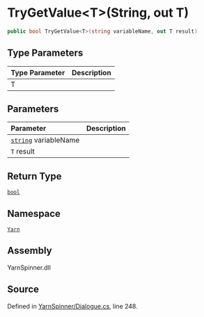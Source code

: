 # TryGetValue&lt;T&gt;\(String, out T\)

```csharp
public bool TryGetValue<T>(string variableName, out T result)
```

## Type Parameters

| Type Parameter | Description |
| :--- | :--- |
| T |  |

## Parameters

| Parameter | Description |
| :--- | :--- |
| [`string`](https://docs.microsoft.com/dotnet/api/System.String) variableName |  |
| `T` result |  |

## Return Type

[`bool`](https://docs.microsoft.com/dotnet/api/System.Boolean)

## Namespace

[`Yarn`](../)

## Assembly

YarnSpinner.dll

## Source

Defined in [YarnSpinner/Dialogue.cs](https://github.com/YarnSpinnerTool/YarnSpinner//blob/develop/YarnSpinner/Dialogue.cs#L248), line 248.

